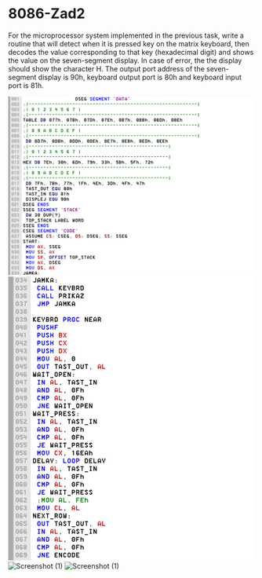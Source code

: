 # 8086-Zad2
For the microprocessor system implemented in the previous task, write a routine that will detect when it is pressed key on the matrix keyboard, then decodes the value corresponding to that key (hexadecimal digit) and shows the value on the seven-segment display. In case of error, the the display should show the character H. The output port address of the seven-segment display is 90h, keyboard output port is 80h and keyboard input port is 81h.

 ![Screenshot (1)](https://github.com/FilipMisev/8086-Zad2/blob/main/2.1.png)
 ![Screenshot (1)](https://github.com/FilipMisev/8086-Zad2/blob/main/2.2%20-%20Copy.png)
 ![Screenshot (1)]()
 ![Screenshot (1)]()
